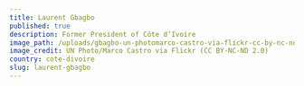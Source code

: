 ```yaml
---
title: Laurent Gbagbo
published: true
description: Former President of Côte d’Ivoire
image_path: /uploads/gbagbo-un-photomarco-castro-via-flickr-cc-by-nc-nd-2-0-2.jpg
image_credit: UN Photo/Marco Castro via Flickr (CC BY-NC-ND 2.0)
country: cote-divoire
slug: laurent-gbagbo
---
```


